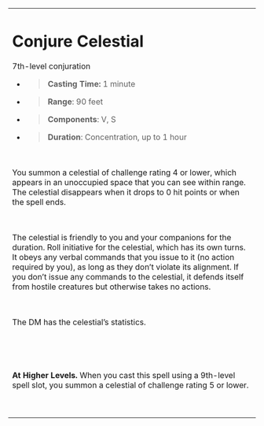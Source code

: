 
<table><tbody><tr class="odd"><td><h1 id="conjure-celestial"><strong>Conjure Celestial</strong></h1><p>7th-level conjuration</p><ul><li><blockquote><p><strong>Casting Time:</strong> 1 minute</p></blockquote></li><li><blockquote><p><strong>Range</strong>: 90 feet</p></blockquote></li><li><blockquote><p><strong>Components</strong>: V, S</p></blockquote></li><li><blockquote><p><strong>Duration</strong>: Concentration, up to 1 hour</p></blockquote></li></ul><p> </p><p>You summon a celestial of challenge rating 4 or lower, which appears in an unoccupied space that you can see within range. The celestial disappears when it drops to 0 hit points or when the spell ends.</p><p> </p><p>The celestial is friendly to you and your companions for the duration. Roll initiative for the celestial, which has its own turns. It obeys any verbal commands that you issue to it (no action required by you), as long as they don’t violate its alignment. If you don’t issue any commands to the celestial, it defends itself from hostile creatures but otherwise takes no actions.</p><p> </p><p>The DM has the celestial’s statistics.</p><p> </p><p> </p><p><strong>At Higher Levels.</strong> When you cast this spell using a 9th-level spell slot, you summon a celestial of challenge rating 5 or lower.</p><p> </p></td></tr></tbody></table>